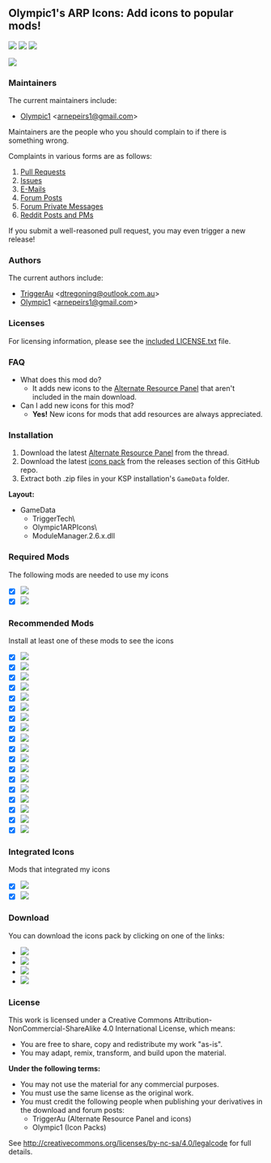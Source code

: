 ## Olympic1's ARP Icons: Add icons to popular mods!
[![][shield:support-ksp]][KSP:website]
[![][shield:support-ckan]][thread:ckan]
[![][shield:license-cc]][ICONS:license]

[![][ICONS:logo]][ICONS:thread]

### Maintainers
The current maintainers include:
  * [Olympic1][Olympic1] \<<arnepeirs1@gmail.com>\>

Maintainers are the people who you should complain to if there is something wrong.

Complaints in various forms are as follows:

  1. [Pull Requests][ICONS:pulls]
  2. [Issues][ICONS:issues]
  3. [E-Mails][ICONS:email]
  4. [Forum Posts][ICONS:thread]
  5. [Forum Private Messages][ICONS:message]
  6. [Reddit Posts and PMs][ICONS:reddit]

If you submit a well-reasoned pull request, you may even trigger a new release!

### Authors
The current authors include:
  * [TriggerAu][TriggerAu] \<<dtregoning@outlook.com.au>\>
  * [Olympic1][Olympic1] \<<arnepeirs1@gmail.com>\>

### Licenses
For licensing information, please see the [included LICENSE.txt][ICONS:license] file.

### FAQ
  * What does this mod do?
    * It adds new icons to the [Alternate Resource Panel][thread:arp] that aren't included in the main download.
  * Can I add new icons for this mod?
    * **Yes!** New icons for mods that add resources are always appreciated.

### Installation
  1. Download the latest [Alternate Resource Panel][thread:arp] from the thread.
  2. Download the latest [icons pack][ICONS:rel-github] from the releases section of this GitHub repo.
  3. Extract both .zip files in your KSP installation's `GameData` folder.

**Layout:**
  * GameData
    * TriggerTech\
    * Olympic1ARPIcons\
    * ModuleManager.2.6.x.dll

### Required Mods
The following mods are needed to use my icons
  * [x] [![][shield:support-arp]][thread:arp]
  * [x] [![][shield:support-mm]][thread:mm]

### Recommended Mods
Install at least one of these mods to see the icons
  * [x] [![][shield:support-crp]][thread:crp]
  * [x] [![][shield:support-di]][thread:di]
  * [x] [![][shield:support-dr]][thread:dr]
  * [x] [![][shield:support-epl]][thread:epl]
  * [x] [![][shield:support-ftt]][thread:ftt]
  * [x] [![][shield:support-ics]][thread:ics]
  * [x] [![][shield:support-kar]][thread:kar]
  * [x] [![][shield:support-kar+]][thread:kar+]
  * [x] [![][shield:support-kr]][thread:kr]
  * [x] [![][shield:support-mc]][thread:mc]
  * [x] [![][shield:support-mks-lite]][thread:mks-lite]
  * [x] [![][shield:support-snacks]][thread:snacks]
  * [x] [![][shield:support-sr]][thread:sr]
  * [x] [![][shield:support-exp]][thread:exp]
  * [x] [![][shield:support-uks]][thread:uks]
  * [x] [![][shield:support-ls]][thread:ls]
  * [x] [![][shield:support-srv]][thread:srv]
  * [x] [![][shield:support-warp]][thread:warp]

### Integrated Icons
Mods that integrated my icons
  * [x] [![][shield:support-bm]][thread:bm]
  * [x] [![][shield:support-df]][thread:df]

### Download
You can download the icons pack by clicking on one of the links:
  * [![][image:rel-dropbox]][ICONS:rel-dropbox]
  * [![][image:rel-github]][ICONS:rel-github]
  * [![][image:rel-kerbalstuff]][ICONS:rel-kerbalstuff]
  * [![][image:rel-ckan]][ICONS:rel-ckan]

### License
This work is licensed under a Creative Commons Attribution-NonCommercial-ShareAlike 4.0 International License, which means:
  * You are free to share, copy and redistribute my work "as-is".
  * You may adapt, remix, transform, and build upon the material.

**Under the following terms:**
  * You may not use the material for any commercial purposes.
  * You must use the same license as the original work.
  * You must credit the following people when publishing your derivatives in the download and forum posts:
    * TriggerAu (Alternate Resource Panel and icons)
    * Olympic1 (Icon Packs)

See http://creativecommons.org/licenses/by-nc-sa/4.0/legalcode for full details.



[KSP:website]: http://kerbalspaceprogram.com/
[thread:ckan]: http://forum.kerbalspaceprogram.com/threads/100067
[ICONS:license]: http://github.com/Olympic1/Icon_Packs_KSP/blob/master/LICENSE_AlternateResourcePanel.txt

[shield:support-ksp]: http://img.shields.io/badge/KSP-v1.0.x-green.svg
[shield:support-ckan]: http://img.shields.io/badge/CKAN-Indexed-brightgreen.svg
[shield:license-cc]: http://img.shields.io/badge/License-CC%20BY--NC--SA%204.0-blue.svg

[ICONS:logo]: http://i62.tinypic.com/2qltqad.png

[Olympic1]: http://forum.kerbalspaceprogram.com/members/81815
[TriggerAu]: http://forum.kerbalspaceprogram.com/members/59550

[ICONS:pulls]: http://github.com/Olympic1/Icon_Packs_KSP/pulls
[ICONS:issues]: http://github.com/Olympic1/Icon_Packs_KSP/issues
[ICONS:email]: mailto:arnepeirs1@gmail.com
[ICONS:thread]: http://forum.kerbalspaceprogram.com/threads/102980
[ICONS:message]: http://forum.kerbalspaceprogram.com/private.php?do=newpm&u=81815
[ICONS:reddit]: http://www.reddit.com/r/KerbalSpaceProgram

[thread:arp]: http://forum.kerbalspaceprogram.com/threads/60227
[thread:mm]: http://forum.kerbalspaceprogram.com/threads/55219
[thread:crp]: http://forum.kerbalspaceprogram.com/threads/91998
[thread:di]: http://forum.kerbalspaceprogram.com/threads/81794
[thread:dr]: http://forum.kerbalspaceprogram.com/threads/54954
[thread:epl]: http://forum.kerbalspaceprogram.com/threads/59545
[thread:ftt]: http://forum.kerbalspaceprogram.com/threads/91706
[thread:ics]: http://forum.kerbalspaceprogram.com/threads/82084
[thread:kar]: http://forum.kerbalspaceprogram.com/threads/89401
[thread:kar+]: http://forum.kerbalspaceprogram.com/threads/93054
[thread:kr]: http://forum.kerbalspaceprogram.com/threads/133186
[thread:mc]: http://forum.kerbalspaceprogram.com/threads/43645
[thread:mks-lite]: http://forum.kerbalspaceprogram.com/threads/135640
[thread:snacks]: http://forum.kerbalspaceprogram.com/threads/90841
[thread:sr]: http://forum.kerbalspaceprogram.com/threads/102502
[thread:exp]: http://forum.kerbalspaceprogram.com/threads/86695
[thread:uks]: http://forum.kerbalspaceprogram.com/threads/79588
[thread:ls]: http://forum.kerbalspaceprogram.com/threads/116790
[thread:srv]: http://forum.kerbalspaceprogram.com/threads/84359
[thread:warp]: http://forum.kerbalspaceprogram.com/threads/100798
[thread:bm]: http://forum.kerbalspaceprogram.com/threads/53009
[thread:df]: http://forum.kerbalspaceprogram.com/threads/124720

[shield:support-arp]: http://img.shields.io/badge/KSP%20Alternate%20Resource%20Panel-v2.7.3.0-299bc7.svg
[shield:support-mm]: http://img.shields.io/badge/ModuleManager-v2.6.x-40b7c0.svg
[shield:support-crp]: http://img.shields.io/badge/Community%20Resource%20Pack-v0.4.5-c5c09f.svg
[shield:support-di]: http://img.shields.io/badge/Dang%20It-v0.6.1-blue.svg
[shield:support-dr]: http://img.shields.io/badge/Deadly%20Reentry-v7.2.2-red.svg
[shield:support-epl]: http://img.shields.io/badge/Extraplanetary%20Launchpads-v5.2.90-orange.svg
[shield:support-ftt]: http://img.shields.io/badge/Freight%20Transport%20Technologies-v0.4.1-yellow.svg
[shield:support-ics]: http://img.shields.io/badge/Ioncross%20Crew%20Support-v1.20.1-34c566.svg
[shield:support-kar]: http://img.shields.io/badge/Karbonite-v0.6.5-000000.svg
[shield:support-kar+]: http://img.shields.io/badge/Karbonite%20Plus-v0.5.1-lightgrey.svg
[shield:support-kr]: http://img.shields.io/badge/Karibou%20Rover-v0.1.0.1-784421.svg
[shield:support-mc]: http://img.shields.io/badge/Mission%20Controller%202-v1.23.0-50b2bc.svg
[shield:support-mks-lite]: http://img.shields.io/badge/MKS--Lite-v0.0.6-FF9955.svg
[shield:support-snacks]: http://img.shields.io/badge/Snacks-v0.3.5-a99b13.svg
[shield:support-sr]: http://img.shields.io/badge/Sounding%20Rockets-v0.2.2-be7272.svg
[shield:support-exp]: http://img.shields.io/badge/USI%20Exploration%20Pack-v0.4.2-206261.svg
[shield:support-uks]: http://img.shields.io/badge/USI%20Kolonization%20Systems%20(MKS/OKS)-v0.31.11.2-7c69c0.svg
[shield:support-ls]: http://img.shields.io/badge/USI%20Life%20Support-v0.1.5-green.svg
[shield:support-srv]: http://img.shields.io/badge/USI%20Survivability%20Pack-v0.3.2-576935.svg
[shield:support-warp]: http://img.shields.io/badge/Warp%20Drive-v0.3.0-7d617d.svg
[shield:support-bm]: http://img.shields.io/badge/BioMass-v0.9.2.1-green.svg
[shield:support-df]: http://img.shields.io/badge/DeepFreeze%20Continued-v0.19.1.0-acdadf.svg

[ICONS:rel-dropbox]: https://www.dropbox.com/s/uds3m07nfmiu4dx/Olympic1ARPIcons-v0.7.0.zip
[ICONS:rel-github]: http://github.com/Olympic1/Icon_Packs_KSP/releases/latest
[ICONS:rel-kerbalstuff]: https://kerbalstuff.com/mod/1095/Olympic1%27s%20ARP%20Icons
[ICONS:rel-ckan]: http://forum.kerbalspaceprogram.com/threads/100067

[image:rel-dropbox]: http://i60.tinypic.com/70jj43.jpg
[image:rel-github]: http://i59.tinypic.com/2i11u2d.jpg
[image:rel-kerbalstuff]: http://i59.tinypic.com/rs623o.jpg
[image:rel-ckan]: http://i59.tinypic.com/jidcvk.jpg